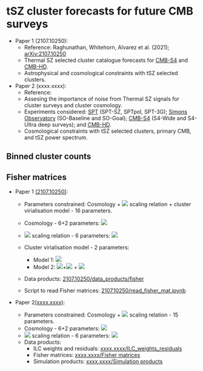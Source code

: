 # tSZ cluster forecasts for future CMB surveys
 * Paper 1 (2107.10250):
   * Reference: Raghunathan, Whitehorn, Alvarez et al. (2021); [arXiv:2107.10250](https://arxiv.org/abs/2107.10250)
   * Thermal SZ selected cluster catalogue forecasts for [CMB-S4](https://arxiv.org/abs/1907.04473) and [CMB-HD](https://arxiv.org/abs/1906.10134). 
   * Astrophysical and cosmological constraints with tSZ selected clusters.
* Paper 2 (xxxx.xxxx):
   * Reference:
   * Assesing the importance of noise from Thermal SZ signals for cluster surveys and cluster cosmology.
   * Experiments considered: [SPT](https://pole.uchicago.edu/public/Home.html) (SPT-SZ, SPTpol, SPT-3G); [Simons Observatory](https://arxiv.org/abs/1808.07445) (SO-Baseline and SO-Goal); [CMB-S4](https://arxiv.org/abs/1907.04473) (S4-Wide and S4-Ultra deep surveys); and [CMB-HD](https://arxiv.org/abs/1906.10134). 
   * Cosmological constraints with tSZ selected clusters, primary CMB, and tSZ power spectrum.

<!-- # Coming soon. Please check back on July 26, 2021 -->

## Binned cluster counts

## Fisher matrices
* Paper 1 [(2107.10250)](https://arxiv.org/abs/2107.10250):
  * Parameters constrained: Cosmology + <img src="https://render.githubusercontent.com/render/math?math=Y_{\rm SZ}-M"> scaling relation + cluster virialisation model - 16 parameters.
  * Cosmology - 6+2 parameters: <img src="https://render.githubusercontent.com/render/math?math=\Lambda CDM, \sum m_{\nu}, w_{\rm DE} ">
  * <img src="https://render.githubusercontent.com/render/math?math=Y_{\rm SZ}-M"> scaling relation - 6 parameters: <img src="https://render.githubusercontent.com/render/math?math=\alpha_{\rm Y}, \beta_{\rm Y}, \gamma_{\rm Y}, \sigma_{\rm logY}, \alpha_{\sigma}, \gamma_{\sigma}">
  * Cluster virialisation model - 2 parameters:
    * Model 1: <img src="https://render.githubusercontent.com/render/math?math={\rm v}(z) = \eta_{\rm v}(z) (1 - b_{\rm HSE})^{\alpha_{Y}}">
    * Model 2: <img src="https://render.githubusercontent.com/render/math?math={\rm v}(z) = A_{\rm v} {\rm ln}(1">+<img src="https://render.githubusercontent.com/render/math?math=z)"> + <img src="https://render.githubusercontent.com/render/math?math=B_{\rm v}">
     
  * Data products: [2107.10250/data_products/fisher](https://github.com/sriniraghunathan/tSZ_cluster_forecasts/tree/main/2107.10250/data_products/fisher)
  * Script to read Fisher matrices: [2107.10250/read_fisher_mat.ipynb](https://github.com/sriniraghunathan/tSZ_cluster_forecasts/blob/main/2107.10250/read_fisher_mat.ipynb)

* Paper 2[(xxxx.xxxx)](https://arxiv.org/abs/xxxx.xxxx):
  * Parameters constrained: Cosmology + <img src="https://render.githubusercontent.com/render/math?math=Y_{\rm SZ}-M"> scaling relation - 15 parameters.
  * Cosmology - 6+2 parameters: <img src="https://render.githubusercontent.com/render/math?math=\Lambda CDM, \sum m_{\nu}, w_{\rm DE} ">
  * <img src="https://render.githubusercontent.com/render/math?math=Y_{\rm SZ}-M"> scaling relation - 6 parameters: <img src="https://render.githubusercontent.com/render/math?math=\alpha_{\rm Y}, \beta_{\rm Y}, \gamma_{\rm Y}, \sigma_{\rm logY}, \alpha_{\sigma}, \gamma_{\sigma}">
  * Data products:
    * ILC weights and residuals: [xxxx.xxxx/ILC_weights_residuals](https://github.com/sriniraghunathan/tSZ_cluster_forecasts/tree/main/xxxx.xxxx/ILC_weights_residuals)
    * Fisher matrices: [xxxx.xxxx/Fisher matrices](https://github.com/sriniraghunathan/tSZ_cluster_forecasts/tree/main/xxxx.xxxx/Fisher)
    * Simulation products: [xxxx.xxxx/Simulation products](https://github.com/sriniraghunathan/tSZ_cluster_forecasts/tree/main/xxxx.xxxx/sim_products)

